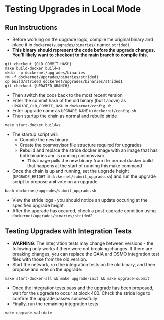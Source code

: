 # Testing Upgrades in Local Mode

## Run Instructions

*   Before working on the upgrade logic, compile the original binary and place it
    in `dockernet/upgrades/binaries/` named `strided1`
*   **This binary should represent the code before the upgrade changes. You'll
    likely want to checkout to the main branch to compile this.**

<!---->

    git checkout {OLD_COMMIT_HASH}
    make build-docker build=s
    mkdir -p dockernet/upgrades/binaries
    rm -f dockernet/upgrades/binaries/strided1
    cp build/strided dockernet/upgrades/binaries/strided1
    git checkout {UPDATED_BRANCH}

*   Then switch the code back to the most recent version
*   Enter the commit hash of the old binary (built above) as
    `UPGRADE_OLD_COMMIT_HASH` in `dockernet/config.sh`
*   Enter upgrade name as `UPGRADE_NAME` in `dockernet/config.sh`
*   Then startup the chain as normal and rebuild stride

<!---->

    make start-docker build=s

*   The startup script will:
    *   Compile the new binary
    *   Create the cosmosvisor file structure required for upgrades
    *   Rebuild and replace the stride docker image with an image that has both
        binaries and is running cosmosvisor
        *   This image pulls the new binary from the normal docker build that happens
            at the start of running this make command
*   Once the chain is up and running, set the upgrade height (`UPGRADE_HEIGHT` in
    `dockernet/submit_upgrade.sh`) and run the upgrade script to propose and vote
    on an upgrade

<!---->

    bash dockernet/upgrades/submit_upgrade.sh

*   View the stride logs - you should notice an update occuring at the specified
    upgrade height.
*   After the upgrade has occured, check a post-upgrade condition using
    `dockernet/upgrades/binaries/strided2`

## Testing Upgrades with Integration Tests

*   **WARNING**: The integration tests may change between versions - the following
    only works if there were not breaking changes. If there are breaking changes,
    you can replace the GAIA and OSMO integration test files with those from the
    old version.
*   Start the network, run the integration tests on the old binary, and then
    propose and vote on the upgrade:

<!---->

    make start-docker-all && make upgrade-init && make upgrade-submit

*   Once the integration tests pass and the upgrade has been proposed, wait for
    the upgrade to occur at block 400. Check the stride logs to confirm the
    upgrade passes successfully
*   Finally, run the remaining integration tests

<!---->

    make upgrade-validate
